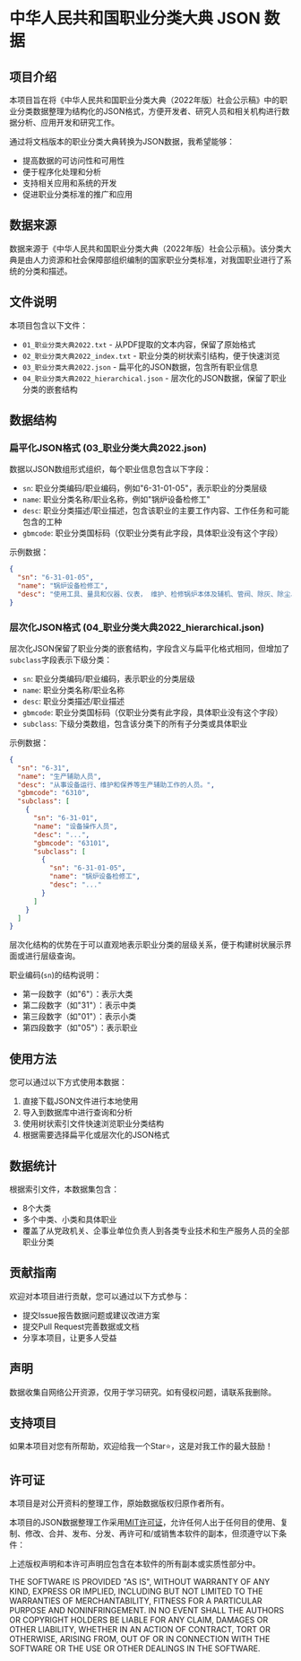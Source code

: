 # 中华人民共和国职业分类大典 JSON 数据

## 项目介绍

本项目旨在将《中华人民共和国职业分类大典（2022年版）社会公示稿》中的职业分类数据整理为结构化的JSON格式，方便开发者、研究人员和相关机构进行数据分析、应用开发和研究工作。

通过将文档版本的职业分类大典转换为JSON数据，我希望能够：

- 提高数据的可访问性和可用性
- 便于程序化处理和分析
- 支持相关应用和系统的开发
- 促进职业分类标准的推广和应用

## 数据来源

数据来源于《中华人民共和国职业分类大典（2022年版）社会公示稿》。该分类大典是由人力资源和社会保障部组织编制的国家职业分类标准，对我国职业进行了系统的分类和描述。

## 文件说明

本项目包含以下文件：

- `01_职业分类大典2022.txt` - 从PDF提取的文本内容，保留了原始格式
- `02_职业分类大典2022_index.txt` - 职业分类的树状索引结构，便于快速浏览
- `03_职业分类大典2022.json` - 扁平化的JSON数据，包含所有职业信息
- `04_职业分类大典2022_hierarchical.json` - 层次化的JSON数据，保留了职业分类的嵌套结构

## 数据结构

### 扁平化JSON格式 (03_职业分类大典2022.json)

数据以JSON数组形式组织，每个职业信息包含以下字段：

- `sn`: 职业分类编码/职业编码，例如"6-31-01-05"，表示职业的分类层级
- `name`: 职业分类名称/职业名称，例如"锅炉设备检修工"
- `desc`: 职业分类描述/职业描述，包含该职业的主要工作内容、工作任务和可能包含的工种
- `gbmcode`: 职业分类国标码（仅职业分类有此字段，具体职业没有这个字段）

示例数据：

```json
{
  "sn": "6-31-01-05",
  "name": "锅炉设备检修工",
  "desc": "使用工具、量具和仪器、仪表， 维护、检修锅炉本体及辅机、管阀、除灰、除尘、脱硫、脱硝等设备及系统的人员。主要工作任务： 1.准备工器具和设备解体前的装配记录； 2.解体、检查、清理锅炉本体、磨煤机等主辅设备； 3.检测、修复、更换设备零部件； 4.装配锅炉主、辅设备； 5.进行锅炉整体水压试验、辅机试运行， 处理缺陷； 6.检查、验收检修后的设备； 7.采集运行数据， 分析、判断设备状况； 8.填写锅炉检修、试验记录， 编写技术总结报告。本职业包含但不限于下列工种：锅炉本体检修工锅炉管阀检修工锅炉辅机检修工锅炉除灰、脱硫、脱硝设备检修工"
}
```

### 层次化JSON格式 (04_职业分类大典2022_hierarchical.json)

层次化JSON保留了职业分类的嵌套结构，字段含义与扁平化格式相同，但增加了`subclass`字段表示下级分类：

- `sn`: 职业分类编码/职业编码，表示职业的分类层级
- `name`: 职业分类名称/职业名称
- `desc`: 职业分类描述/职业描述
- `gbmcode`: 职业分类国标码（仅职业分类有此字段，具体职业没有这个字段）
- `subclass`: 下级分类数组，包含该分类下的所有子分类或具体职业

示例数据：

```json
{
  "sn": "6-31",
  "name": "生产辅助人员",
  "desc": "从事设备运行、维护和保养等生产辅助工作的人员。",
  "gbmcode": "6310",
  "subclass": [
    {
      "sn": "6-31-01",
      "name": "设备操作人员",
      "desc": "...",
      "gbmcode": "63101",
      "subclass": [
        {
          "sn": "6-31-01-05",
          "name": "锅炉设备检修工",
          "desc": "..."
        }
      ]
    }
  ]
}
```

层次化结构的优势在于可以直观地表示职业分类的层级关系，便于构建树状展示界面或进行层级查询。

职业编码(`sn`)的结构说明：
- 第一段数字（如"6"）：表示大类
- 第二段数字（如"31"）：表示中类
- 第三段数字（如"01"）：表示小类
- 第四段数字（如"05"）：表示职业

## 使用方法

您可以通过以下方式使用本数据：

1. 直接下载JSON文件进行本地使用
2. 导入到数据库中进行查询和分析
3. 使用树状索引文件快速浏览职业分类结构
4. 根据需要选择扁平化或层次化的JSON格式

## 数据统计

根据索引文件，本数据集包含：
- 8个大类
- 多个中类、小类和具体职业
- 覆盖了从党政机关、企事业单位负责人到各类专业技术和生产服务人员的全部职业分类

## 贡献指南

欢迎对本项目进行贡献，您可以通过以下方式参与：

- 提交Issue报告数据问题或建议改进方案
- 提交Pull Request完善数据或文档
- 分享本项目，让更多人受益

## 声明

数据收集自网络公开资源，仅用于学习研究。如有侵权问题，请联系我删除。

## 支持项目

如果本项目对您有所帮助，欢迎给我一个Star⭐，这是对我工作的最大鼓励！

## 许可证

本项目是对公开资料的整理工作，原始数据版权归原作者所有。

本项目的JSON数据整理工作采用[MIT许可证](https://opensource.org/licenses/MIT)，允许任何人出于任何目的使用、复制、修改、合并、发布、分发、再许可和/或销售本软件的副本，但须遵守以下条件：

上述版权声明和本许可声明应包含在本软件的所有副本或实质性部分中。

THE SOFTWARE IS PROVIDED "AS IS", WITHOUT WARRANTY OF ANY KIND, EXPRESS OR IMPLIED, INCLUDING BUT NOT LIMITED TO THE WARRANTIES OF MERCHANTABILITY, FITNESS FOR A PARTICULAR PURPOSE AND NONINFRINGEMENT. IN NO EVENT SHALL THE AUTHORS OR COPYRIGHT HOLDERS BE LIABLE FOR ANY CLAIM, DAMAGES OR OTHER LIABILITY, WHETHER IN AN ACTION OF CONTRACT, TORT OR OTHERWISE, ARISING FROM, OUT OF OR IN CONNECTION WITH THE SOFTWARE OR THE USE OR OTHER DEALINGS IN THE SOFTWARE.
